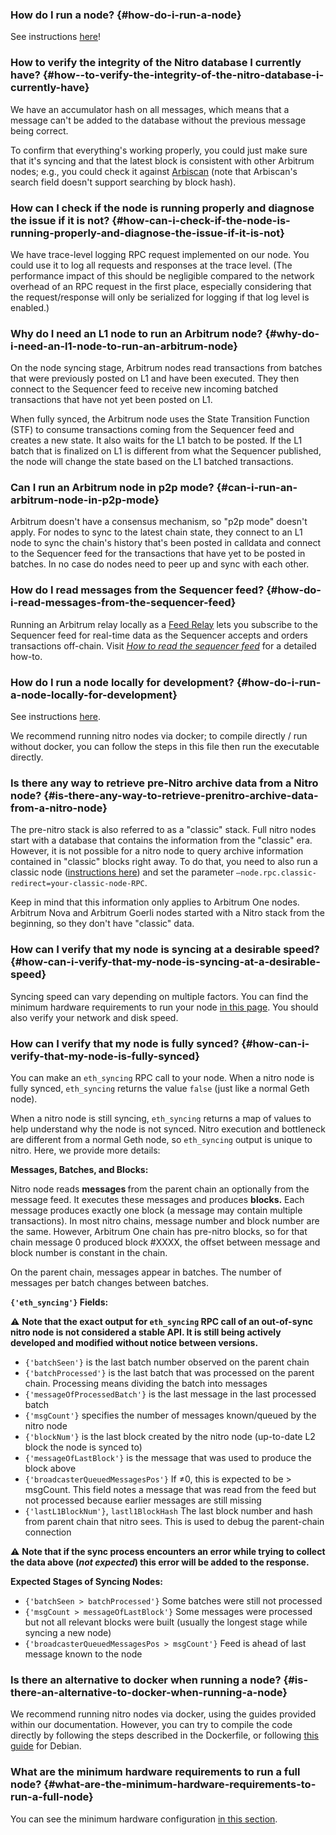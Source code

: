 ### How do I run a node? {#how-do-i-run-a-node}
<p>See instructions <a href="https://developer.arbitrum.io/node-running/how-tos/running-a-full-node">here</a>! </p>

<p></p>



### How  to verify the integrity of the Nitro database I currently have? {#how--to-verify-the-integrity-of-the-nitro-database-i-currently-have}
<p>We have an accumulator hash on all messages, which means that a message can't be added to the database without the previous message being correct. </p>

<p>To confirm that everything's working properly, you could just make sure that it's syncing and that the latest block is consistent with other Arbitrum nodes; e.g., you could check it against <a href="https://arbiscan.io/">Arbiscan</a>  (note that Arbiscan's search field doesn't support searching by block hash).</p>

<p></p>



### How can I check if the node is running properly and diagnose the issue if it is not? {#how-can-i-check-if-the-node-is-running-properly-and-diagnose-the-issue-if-it-is-not}
<p>We have trace-level logging RPC request implemented on our node. You could use it to log all requests and responses at the trace level. (The performance impact of this should be negligible compared to the network overhead of an RPC request in the first place, especially considering that the request/response will only be serialized for logging if that log level is enabled.)</p>

<p></p>



### Why do I need an L1 node to run an Arbitrum node? {#why-do-i-need-an-l1-node-to-run-an-arbitrum-node}
<p>On the node syncing stage, Arbitrum nodes read transactions from batches that were previously posted on L1 and have been executed. They then connect to the Sequencer feed to receive new incoming batched transactions that have not yet been posted on L1.</p>

<p>When fully synced, the Arbitrum node uses the State Transition Function (STF) to consume transactions coming from the Sequencer feed and creates a new state. It also waits for the L1 batch to be posted. If the L1 batch that is finalized on L1 is different from what the Sequencer published, the node will change the state based on the L1 batched transactions.</p>

<p></p>



### Can I run an Arbitrum node in p2p mode? {#can-i-run-an-arbitrum-node-in-p2p-mode}
<p>Arbitrum doesn't have a consensus mechanism, so "p2p mode" doesn't apply. For nodes to sync to the latest chain state, they connect to an L1 node to sync the chain's history that's been posted in calldata and connect to the Sequencer feed for the transactions that have yet to be posted in batches. In no case do nodes need to peer up and sync with each other.</p>



### How do I read messages from the Sequencer feed? {#how-do-i-read-messages-from-the-sequencer-feed}
<p>Running an Arbitrum relay locally as a <a href="https://developer.offchainlabs.com/node-running/how-tos/running-a-full-node#feed-relay">Feed Relay</a> lets you subscribe to the Sequencer feed for real-time data as the Sequencer accepts and orders transactions off-chain. Visit <a href='/node-running/how-tos/read-sequencer-feed'><em>How to read the sequencer feed</em></a> for a detailed how-to.</p>

<p></p>



### How do I run a node locally for development? {#how-do-i-run-a-node-locally-for-development}
<p>See instructions <a href="https://developer.arbitrum.io/node-running/how-tos/local-dev-node">here</a>.</p>

<p>We recommend running nitro nodes via docker; to compile directly / run without docker, you can follow the steps in this file then run the executable directly.</p>

<p></p>

<p></p>

<p></p>



### **Is there any way to retrieve pre-Nitro archive data from a Nitro node?** {#is-there-any-way-to-retrieve-prenitro-archive-data-from-a-nitro-node}
<p>The pre-nitro stack is also referred to as a "classic" stack. Full nitro nodes start with a database that contains the information from the "classic" era. However, it is not possible for a nitro node to query archive information contained in "classic" blocks right away. To do that, you need to also run a classic node (<a href="https://developer.arbitrum.io/node-running/how-tos/running-a-classic-node">instructions here</a>) and set the parameter <code>—node.rpc.classic-redirect=your-classic-node-RPC</code>.</p>

<p>Keep in mind that this information only applies to Arbitrum One nodes. Arbitrum Nova and Arbitrum Goerli nodes started with a Nitro stack from the beginning, so they don't have "classic" data.</p>

<p></p>



### How can I verify that my node is syncing at a desirable speed? {#how-can-i-verify-that-my-node-is-syncing-at-a-desirable-speed}
<p>Syncing speed can vary depending on multiple factors. You can find the minimum hardware requirements to run your node <a href="https://developer.arbitrum.io/node-running/how-tos/running-a-full-node#minimum-hardware-configuration">in this page</a>. You should also verify your network and disk speed.</p>



### How can I verify that my node is fully synced? {#how-can-i-verify-that-my-node-is-fully-synced}
<p>You can make an <code>eth_syncing</code> RPC call to your node. When a nitro node is fully synced, <code>eth_syncing</code> returns the value <code>false</code> (just like a normal Geth node).</p>

<p>When a nitro node is still syncing, <code>eth_syncing</code> returns a map of values to help understand why the node is not synced. Nitro execution and bottleneck are different from a normal Geth node, so <code>eth_syncing</code> output is unique to nitro. Here, we provide more details:</p>

<p></p>

<p><strong>Messages, Batches, and Blocks:</strong></p>

<p>Nitro node reads <strong>messages </strong>from the parent chain an optionally from the message feed. It executes these messages and produces <strong>blocks.</strong> Each message produces exactly one block (a message may contain multiple transactions). In most nitro chains, message number and block number are the same. However, Arbitrum One chain has pre-nitro blocks, so for that chain message 0 produced block #XXXX, the offset between message and block number is constant in the chain.</p>

<p>On the parent chain, messages appear in batches. The number of messages per batch changes between batches.</p>

<p></p>

<p><strong><code>{'eth_syncing'}</code></strong><strong> Fields:</strong></p>

<p></p>

<p>⚠️ <strong>Note that the exact output for </strong><strong><code>eth_syncing</code></strong><strong> RPC call of an out-of-sync nitro node is not considered a stable API. It is still being actively developed and modified  without notice between versions.</strong></p>

<p></p>

<ul><li><code>{'batchSeen'}</code> is the  last batch number observed on the parent chain</li>
<li><code>{'batchProcessed'}</code> is the last batch that was processed on the parent chain. Processing means dividing the batch into messages</li>
<li><code>{'messageOfProcessedBatch'}</code> is the last message in the last processed batch</li>
<li><code>{'msgCount'}</code> specifies the number of messages known/queued by the nitro node</li>
<li><code>{'blockNum'}</code>  is the  last block created by the nitro node (up-to-date L2 block the node is synced to)</li>
<li><code>{'messageOfLastBlock'}</code> is the message that was used to produce the block above</li>
<li><code>{'broadcasterQueuedMessagesPos'}</code>  If ≠0, this is expected to be > msgCount. This field notes a message that was read from the feed but not processed because earlier messages are still missing</li>
<li><code>{'lastL1BlockNum'}</code>, <code>lastl1BlockHash</code> The last block number and hash from parent chain that nitro sees. This is used to debug the parent-chain connection<br />
</li>
</ul>
<p>⚠️ <strong>Note that if the sync process encounters an error while trying to collect the data above (</strong><em><strong>not expected</strong></em><strong>) this error will be added to the response.</strong></p>

<p></p>

<p><strong>Expected Stages of Syncing Nodes:</strong></p>

<ul><li><code>{'batchSeen > batchProcessed'}</code> Some batches were still not processed</li>
<li><code>{'msgCount > messageOfLastBlock'}</code> Some messages were processed but not all relevant blocks were built (usually the longest stage while syncing a new node)</li>
<li><code>{'broadcasterQueuedMessagesPos > msgCount'}</code> Feed is ahead of last message known to the node  </li></ul>



### **Is there an alternative to docker when running a node?** {#is-there-an-alternative-to-docker-when-running-a-node}
<p>We recommend running nitro nodes via docker, using the guides provided within our documentation. However, you can try to compile the code directly by following the steps described in the Dockerfile, or following <a href="https://developer.arbitrum.io/node-running/how-tos/build-nitro-locally">this guide</a> for Debian. </p>

<p></p>



### **What are the minimum hardware requirements to run a full node?** {#what-are-the-minimum-hardware-requirements-to-run-a-full-node}
<p>You can see the minimum hardware configuration <a href="https://developer.arbitrum.io/node-running/how-tos/running-a-full-node#minimum-hardware-configuration">in this section</a>.</p>

<p></p>




